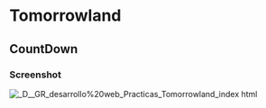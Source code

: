 # Tomorrowland
## CountDown

### Screenshot
![_D__GR_desarrollo%20web_Practicas_Tomorrowland_index html](https://user-images.githubusercontent.com/71336562/155729056-05449c61-59b7-44cb-9255-b05f4c59d20e.png)

